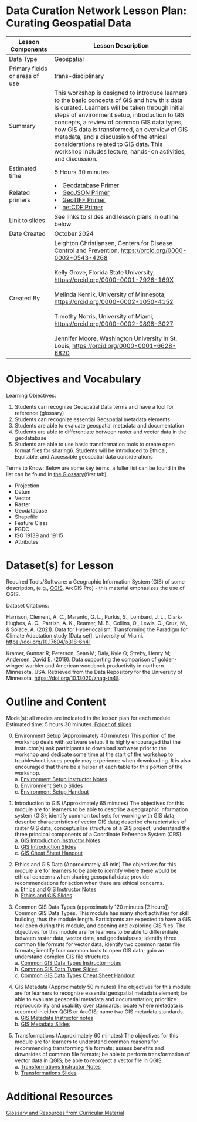 #  Data Curation Network Lesson Plan: Curating Geospatial Data


| Lesson Components | Lesson Description |
| ------------- | ------------- |
| Data Type | Geospatial |
| Primary fields or areas of use | trans-disciplinary |
| Summary | This workshop is designed to introduce learners to the basic concepts of GIS and how this data is curated. Learners will be taken through initial steps of environment setup, introduction to GIS concepts, a review of common GIS data types, how GIS data is transformed, an overview of GIS metadata, and a discussion of the ethical considerations related to GIS data. This workshop includes lecture, hands-on activities, and discussion. |
| Estimated time | 5 Hours 30 minutes |
| Related primers | <li> <a href="https://github.com/DataCurationNetwork/data-primers/blob/master/Geodatabase%20Data%20Curation%20Primer/Geodata-Primer.md">Geodatabase Primer</a></li><li><a href="https://github.com/DataCurationNetwork/data-primers/blob/master/GeoJSON%20Data%20Curation%20Primer/GeoJSON-data-curation-primer.md">GeoJSON Primer</a></li><li><a href="https://github.com/DataCurationNetwork/data-primers/blob/master/GeoTIFF%20Data%20Curation%20Primer/geotiff-data-curation-primer.md">GeoTIFF Primer</a></li><li> <a href="https://deepblue.lib.umich.edu/handle/2027.42/145724">netCDF Primer</a></li> |
| Link to slides | See links to slides and lesson plans in outline below |
| Date Created | October 2024 |
| Created By | Leighton Christiansen, Centers for Disease Control and Prevention, <https://orcid.org/0000-0002-0543-4268><br><br>Kelly Grove, Florida State University, <https://orcid.org/0000-0001-7926-169X><br><br>Melinda Kernik, University of Minnesota, <https://orcid.org/0000-0002-1050-4152><br><br>Timothy Norris, University of Miami, <https://orcid.org/0000-0002-0898-3027><br><br>Jennifer Moore, Washington University in St. Louis, <https://orcid.org/0000-0001-6628-6820> |


# Objectives and Vocabulary

Learning Objectives:
1. Students can recognize Geospatial Data terms and have a tool for reference (glossary)
2. Students can recognize essential Geospatial metadata elements
3. Students are able to evaluate geospatial metadata and documentation
4. Students are able to differentiate between raster and vector data in the geodatabase
5. Students are able to use basic transformation tools to create open format files for sharing6. Students will be introduced to Ethical, Equitable, and Accessible geospatial data considerations

Terms to Know: Below are some key terms, a fuller list can be found in the list can be found in
[the Glossary](https://github.com/DataCurationNetwork/curation-curriculum/blob/main/Specialized%20Data%20Types/Geospatial/Glossary_of_GIS_Terms.xlsx)(first tab).
- Projection
- Datum
- Vector
- Raster
- Geodatabase
- Shapefile
- Feature Class
- FGDC
- ISO 19139 and 19115
- Attributes

# Dataset(s) for Lesson 

Required Tools/Software: a Geographic Information System (GIS) of some description, (e.g., [QGIS](https://www.qgis.org/en/site/), ArcGIS Pro) - this material emphasizes the use of QGIS.

Dataset Citations:

Harrison, Clement, A. C., Maranto, G. L., Purkis, S., Lombard, J. L., Clark-Hughes, A. C., Parrish, A. K., Reamer, M. B., Collins, O., Lewis, C., Cruz, M., & Solace, A. (2021). Data for Hyperlocalism: Transforming the Paradigm for Climate Adaptation study [Data set]. University of Miami. <https://doi.org/10.17604/p318-6n41>

Kramer, Gunnar R; Peterson, Sean M; Daly, Kyle O; Streby, Henry M; Andersen, David E. (2019). Data supporting the comparison of golden-winged warbler and American woodcock productivity in northern Minnesota, USA. Retrieved from the Data Repository for the University of Minnesota, <https://doi.org/10.13020/znag-tn48>.


# Outline and Content

Mode(s): all modes are indicated in the lesson plan for each module
Estimated time: 5 hours 30 minutes.
[Folder of slides](https://drive.google.com/drive/folders/1Ezz0HUL20yXkvaJ4ecrwhEWxecoBkbdG?usp=sharing) 

0. Environment Setup (Approximately 40 minutes)
This portion of the workshop deals with software setup. It is highly encouraged that the instructor(s) ask participants to download software prior to the workshop and dedicate some time at the start of the workshop to troubleshoot issues people may experience when downloading. It is also encouraged that there be a helper at each table for this portion of the workshop. <br>
	a. [Environment Setup Instructor Notes](https://github.com/DataCurationNetwork/curation-curriculum/blob/b3ceb41b653b5bef5a1a3569bc005550b571b1a6/Specialized%20Data%20Types/Geospatial/Instructor%20Notes/0_Environment_Setup_Instructor_Notes.pdf) <br>
	b. [Environment Setup Slides](https://docs.google.com/presentation/d/1MudCrH6CtWErZ629jg31FsPcT7C_RpSagUTck7Lg-14/edit?usp=sharing)<br>
	c. [Environment Setup Handout](https://github.com/DataCurationNetwork/curation-curriculum/blob/b3ceb41b653b5bef5a1a3569bc005550b571b1a6/Specialized%20Data%20Types/Geospatial/Exercise%20Materials/0_Environment_Setup_Handout.pdf)

1. Introduction to GIS (Approximately 65 minutes) 
The objectives for this module are for learners to be able to describe a geographic information system (GIS); identify common tool sets for working with GIS data; describe characteristics of vector GIS data; describe characteristics of raster GIS data; conceptualize structure of a GIS project; understand the three principal components of a Coordinate Reference System (CRS).<br>
	a. [GIS Introduction Instructor Notes](https://github.com/DataCurationNetwork/curation-curriculum/blob/b3ceb41b653b5bef5a1a3569bc005550b571b1a6/Specialized%20Data%20Types/Geospatial/Instructor%20Notes/1_GIS_Introduction_Instructor_Notes.pdf)<br>
	b. [GIS Introduction Slides](https://docs.google.com/presentation/d/1mEjOVsL4Qi4mFGqB7UVBlVsySj922GCm8yfg0QbS8T4/edit?usp=sharing)<br>
	c. [GIS Cheat Sheet Handout](https://github.com/DataCurationNetwork/curation-curriculum/blob/b3ceb41b653b5bef5a1a3569bc005550b571b1a6/Specialized%20Data%20Types/Geospatial/Exercise%20Materials/1_3_GIS_Cheat_Sheet.pdf)

2. Ethics and GIS Data (Approximately 45 min)
The objectives for this module are for learners to be able to identify where there would be ethical concerns when sharing geospatial data; provide recommendations for action when there are ethical concerns.<br>
	a. [Ethics and GIS Instructor Notes](https://github.com/DataCurationNetwork/curation-curriculum/blob/b3ceb41b653b5bef5a1a3569bc005550b571b1a6/Specialized%20Data%20Types/Geospatial/Instructor%20Notes/2_Ethics_and_GIS_Data_Instructor_Notes.pdf)<br>
	b. [Ethics and GIS Slides](https://docs.google.com/presentation/d/1h2Yftz-GS7IybSLz84jAS74qxW87uUmIZ2Y3_vT8cic/edit?usp=sharing)

3. Common GIS Data Types (approximately 120 minutes [2 hours])
Common GIS Data Types. This module has many short activities for skill building, thus the module length. Participants are expected to have a GIS tool open during this module, and opening and exploring GIS files. The objectives for this module are for learners to be able to differentiate between raster data, vector data, and geodatabases; identify three common file formats for vector data; identify two common raster file formats; identify four common tools to open GIS data; gain an understand complex GIS file structures.<br>
	a. [Common GIS Data Types Instructor notes](https://github.com/DataCurationNetwork/curation-curriculum/blob/b3ceb41b653b5bef5a1a3569bc005550b571b1a6/Specialized%20Data%20Types/Geospatial/Instructor%20Notes/3_Common_GIS_Data_Types_Instructor_Notes.pdf)<br>
	b. [Common GIS Data Types Slides](https://docs.google.com/presentation/d/1c7e3WgETTdr-to48phpXjEwqKQG6wkwbnrbn-gKv4rQ/edit?usp=sharing)<br>
	c. [Common GIS Data Types Cheat Sheet Handout](https://github.com/DataCurationNetwork/curation-curriculum/blob/b3ceb41b653b5bef5a1a3569bc005550b571b1a6/Specialized%20Data%20Types/Geospatial/Exercise%20Materials/1_3_GIS_Cheat_Sheet.pdf)

4. GIS Metadata (Approximately 50 minutes)
The objectives for this module are for learners to recognize essential geospatial metadata element; be able to evaluate geospatial metadata and documentation; prioritize reproducibility and usability over standards; locate where metadata is recorded in either QGIS or ArcGIS; name two GIS metadata standards.<br>
	a. [GIS Metadata Instructor notes](https://github.com/DataCurationNetwork/curation-curriculum/blob/b3ceb41b653b5bef5a1a3569bc005550b571b1a6/Specialized%20Data%20Types/Geospatial/Instructor%20Notes/4_GIS_Metadata_Instructor_Notes.pdf)<br>
	b. [GIS Metadata Slides](https://docs.google.com/presentation/d/1Ksu-cU4N8dJZs6BLx0Q544rS9FndEw0M29TeTdVybx8/edit?usp=sharing) 

5. Transformations (Approximately 60 minutes)
The objectives for this module are for learners to understand common reasons for recommending transforming file formats; assess benefits and downsides of common file formats; be able to perform transformation of vector data in QGIS; be able to reproject a vector file in QGIS.<br>
	a. [Transformations Instructor Notes](https://github.com/DataCurationNetwork/curation-curriculum/blob/b3ceb41b653b5bef5a1a3569bc005550b571b1a6/Specialized%20Data%20Types/Geospatial/Instructor%20Notes/5_Transformations_Instructor_Notes.pdf)<br>
	b. [Transformations Slides](https://docs.google.com/presentation/d/1cQhxAH_psS5bi4s4CTgM5Z2r7RJfmtPyY8Z6A7zgAqI/edit?usp=sharing)

# Additional Resources 

[Glossary and Resources from Curricular Material](https://github.com/DataCurationNetwork/curation-curriculum/blob/b3ceb41b653b5bef5a1a3569bc005550b571b1a6/Specialized%20Data%20Types/Geospatial/Glossary_of_GIS_Terms.xlsx)